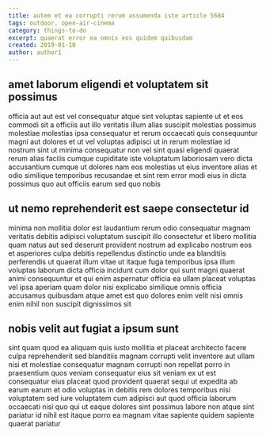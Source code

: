 ```yaml
---
title: autem et ea corrupti rerum assumenda iste article 5684
tags: outdoor, open-air-cinema
category: things-to-do
excerpt: quaerat error ea omnis eos quidem quibusdam
created: 2019-01-10
author: author1
---
```


## amet laborum eligendi et voluptatem sit possimus

officia aut aut est vel consequatur atque sint voluptas sapiente ut et eos commodi sit a officiis aut illo veritatis illum alias suscipit molestias possimus molestiae molestias ipsa consequatur et rerum occaecati quis consequuntur magni aut dolores et ut vel voluptas adipisci ut in rerum molestiae id nostrum sint ut minima consequatur non vel sint quasi eligendi quaerat rerum alias facilis cumque cupiditate iste voluptatum laboriosam vero dicta accusantium cumque ut dolores nam eos molestias ut eius inventore alias et odio similique temporibus recusandae et sint rem error modi eius in dicta possimus quo aut officiis earum sed quo nobis

## ut nemo reprehenderit est saepe consectetur id

minima non mollitia dolor est laudantium rerum odio consequatur magnam veritatis debitis adipisci voluptatum suscipit illo consectetur et libero mollitia quam natus aut sed deserunt provident nostrum ad explicabo nostrum eos et asperiores culpa debitis repellendus distinctio unde ea blanditiis perferendis ut quaerat illum vitae ut itaque fuga temporibus ipsa illum voluptas laborum dicta officia incidunt cum dolor qui sunt magni quaerat animi consequuntur et qui enim aspernatur officia ea ullam placeat voluptas vel ipsa aperiam quam dolor nisi explicabo similique omnis officia accusamus quibusdam atque amet est quo dolores enim velit nisi omnis enim nihil non suscipit dignissimos sit

## nobis velit aut fugiat a ipsum sunt

sint quam quod ea aliquam quis iusto mollitia et placeat architecto facere culpa reprehenderit sed blanditiis magnam corrupti velit inventore aut ullam nisi et molestiae consequatur magnam corrupti non repellat porro in praesentium quos veniam consequatur eius sit veniam ex ut est consequatur eius placeat quod provident quaerat sequi ut expedita ab earum earum et odio voluptas in debitis rem dolores temporibus nisi voluptatem sed iure voluptatem cum adipisci aut quod officia laborum occaecati nisi quo qui ut eaque dolores sint possimus labore non atque sint pariatur id nihil est itaque porro ea magnam vitae sapiente quidem sapiente quaerat pariatur
